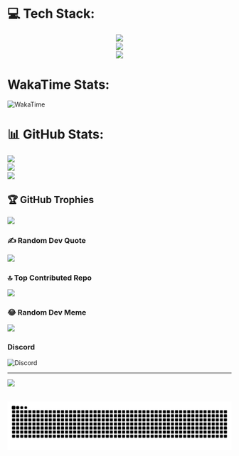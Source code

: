 
# 💻 Tech Stack:
<p align="center">
  <a href="https://skillicons.dev">
    <img src="https://skillicons.dev/icons?i=lua,golang,python,java,javascript,nodejs,dotnet" /><br/>
    <img src="https://skillicons.dev/icons?i=html,css,scss,gulp,vue,nextjs,react" /><br/>
    <img src="https://skillicons.dev/icons?i=npm,nginx,git,mysql,sqlite,redis,fastapi" /><br/>
  </a>
</p>

# WakaTime Stats:
![WakaTime]([https://img.shields.io/discord/1095389627155742810](https://wakatime.com/share/@PyWhy/1c8d64ac-3a94-4592-9acd-cab85fa1701e.png))

# 📊 GitHub Stats:
![](https://github-readme-stats.vercel.app/api?username=pyw0w&theme=dark&hide_border=false&include_all_commits=false&count_private=false)<br/>
![](https://github-readme-streak-stats.herokuapp.com/?userpyw0w&theme=dark&hide_border=false)<br/>
![](https://github-readme-stats.vercel.app/api/top-langs/?username=pyw0w&theme=dark&hide_border=false&include_all_commits=false&count_private=false&layout=compact)

## 🏆 GitHub Trophies
![](https://github-profile-trophy.vercel.app/?username=PyWhy-3275&theme=darkhub&no-frame=false&no-bg=true&margin-w=4)

### ✍️ Random Dev Quote
![](https://quotes-github-readme.vercel.app/api?type=horizontal&theme=tokyonight)

### 🔝 Top Contributed Repo
![](https://github-contributor-stats.vercel.app/api?username=pyw0w&limit=5&theme=dark&combine_all_yearly_contributions=true)

### 😂 Random Dev Meme
<img src='https://randommeme-five.vercel.app/' style="height: 400px;"/>

### Discord
![Discord](https://img.shields.io/discord/1095389627155742810)


---
[![](https://visitcount.itsvg.in/api?id=PyWhy-3275&icon=2&color=1)](https://visitcount.itsvg.in)

<br clear="both">

<img src="https://raw.githubusercontent.com/pyw0w/pyw0w/output/snake.svg" alt="Snake animation" />

<!-- Proudly created with GPRM ( https://gprm.itsvg.in ) -->
